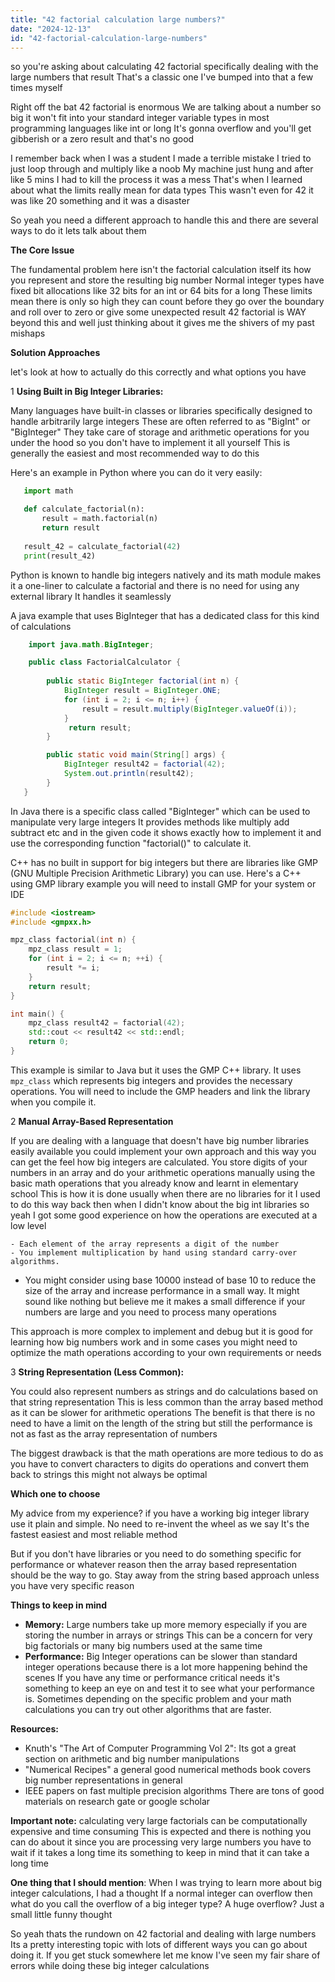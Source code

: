```yaml
---
title: "42 factorial calculation large numbers?"
date: "2024-12-13"
id: "42-factorial-calculation-large-numbers"
---
```


 so you're asking about calculating 42 factorial specifically dealing with the large numbers that result That's a classic one I've bumped into that a few times myself

Right off the bat 42 factorial is enormous We are talking about a number so big it won't fit into your standard integer variable types in most programming languages like int or long It's gonna overflow and you'll get gibberish or a zero result and that's no good

I remember back when I was a student I made a terrible mistake I tried to just loop through and multiply like a noob My machine just hung and after like 5 mins I had to kill the process it was a mess That's when I learned about what the limits really mean for data types This wasn't even for 42 it was like 20 something and it was a disaster

So yeah you need a different approach to handle this and there are several ways to do it lets talk about them

**The Core Issue**

The fundamental problem here isn't the factorial calculation itself its how you represent and store the resulting big number Normal integer types have fixed bit allocations like 32 bits for an int or 64 bits for a long These limits mean there is only so high they can count before they go over the boundary and roll over to zero or give some unexpected result 42 factorial is WAY beyond this and well just thinking about it gives me the shivers of my past mishaps

**Solution Approaches**

let's look at how to actually do this correctly and what options you have

1 **Using Built in Big Integer Libraries:**

   Many languages have built-in classes or libraries specifically designed to handle arbitrarily large integers These are often referred to as "BigInt" or "BigInteger" They take care of storage and arithmetic operations for you under the hood so you don't have to implement it all yourself This is generally the easiest and most recommended way to do this

   Here's an example in Python where you can do it very easily:

```python
   import math

   def calculate_factorial(n):
       result = math.factorial(n)
       return result
   
   result_42 = calculate_factorial(42)
   print(result_42)
```
   Python is known to handle big integers natively and its math module makes it a one-liner to calculate a factorial and there is no need for using any external library It handles it seamlessly

   A java example that uses BigInteger that has a dedicated class for this kind of calculations

```java
    import java.math.BigInteger;

    public class FactorialCalculator {
    
        public static BigInteger factorial(int n) {
            BigInteger result = BigInteger.ONE;
            for (int i = 2; i <= n; i++) {
                result = result.multiply(BigInteger.valueOf(i));
            }
             return result;
        }

        public static void main(String[] args) {
            BigInteger result42 = factorial(42);
            System.out.println(result42);
        }
   }

```

 In Java there is a specific class called "BigInteger" which can be used to manipulate very large integers It provides methods like multiply add subtract etc and in the given code it shows exactly how to implement it and use the corresponding function "factorial()" to calculate it.

C++ has no built in support for big integers but there are libraries like GMP (GNU Multiple Precision Arithmetic Library) you can use. Here's a C++ using GMP library example you will need to install GMP for your system or IDE
```cpp
#include <iostream>
#include <gmpxx.h>

mpz_class factorial(int n) {
    mpz_class result = 1;
    for (int i = 2; i <= n; ++i) {
        result *= i;
    }
    return result;
}

int main() {
    mpz_class result42 = factorial(42);
    std::cout << result42 << std::endl;
    return 0;
}
```
This example is similar to Java but it uses the GMP C++ library. It uses `mpz_class` which represents big integers and provides the necessary operations. You will need to include the GMP headers and link the library when you compile it.

2 **Manual Array-Based Representation**

  If you are dealing with a language that doesn't have big number libraries easily available you could implement your own approach and this way you can get the feel how big integers are calculated. You store digits of your numbers in an array and do your arithmetic operations manually using the basic math operations that you already know and learnt in elementary school This is how it is done usually when there are no libraries for it I used to do this way back then when I didn't know about the big int libraries so yeah I got some good experience on how the operations are executed at a low level

    - Each element of the array represents a digit of the number
    - You implement multiplication by hand using standard carry-over algorithms.
   - You might consider using base 10000 instead of base 10 to reduce the size of the array and increase performance in a small way. It might sound like nothing but believe me it makes a small difference if your numbers are large and you need to process many operations

  This approach is more complex to implement and debug but it is good for learning how big numbers work and in some cases you might need to optimize the math operations according to your own requirements or needs

3 **String Representation (Less Common):**

  You could also represent numbers as strings and do calculations based on that string representation This is less common than the array based method as it can be slower for arithmetic operations The benefit is that there is no need to have a limit on the length of the string but still the performance is not as fast as the array representation of numbers

  The biggest drawback is that the math operations are more tedious to do as you have to convert characters to digits do operations and convert them back to strings this might not always be optimal

**Which one to choose**

My advice from my experience? if you have a working big integer library use it plain and simple. No need to re-invent the wheel as we say It's the fastest easiest and most reliable method

But if you don't have libraries or you need to do something specific for performance or whatever reason then the array based representation should be the way to go. Stay away from the string based approach unless you have very specific reason

**Things to keep in mind**

-   **Memory:** Large numbers take up more memory especially if you are storing the number in arrays or strings This can be a concern for very big factorials or many big numbers used at the same time
-   **Performance:** Big Integer operations can be slower than standard integer operations because there is a lot more happening behind the scenes If you have any time or performance critical needs it's something to keep an eye on and test it to see what your performance is. Sometimes depending on the specific problem and your math calculations you can try out other algorithms that are faster.

**Resources:**

   - Knuth's "The Art of Computer Programming Vol 2": Its got a great section on arithmetic and big number manipulations
   - "Numerical Recipes" a general good numerical methods book covers big number representations in general
   - IEEE papers on fast multiple precision algorithms There are tons of good materials on research gate or google scholar

**Important note:** calculating very large factorials can be computationally expensive and time consuming This is expected and there is nothing you can do about it since you are processing very large numbers you have to wait if it takes a long time its something to keep in mind that it can take a long time

**One thing that I should mention**: When I was trying to learn more about big integer calculations, I had a thought If a normal integer can overflow then what do you call the overflow of a big integer type? A huge overflow? Just a small little funny thought

So yeah thats the rundown on 42 factorial and dealing with large numbers Its a pretty interesting topic with lots of different ways you can go about doing it. If you get stuck somewhere let me know I've seen my fair share of errors while doing these big integer calculations
